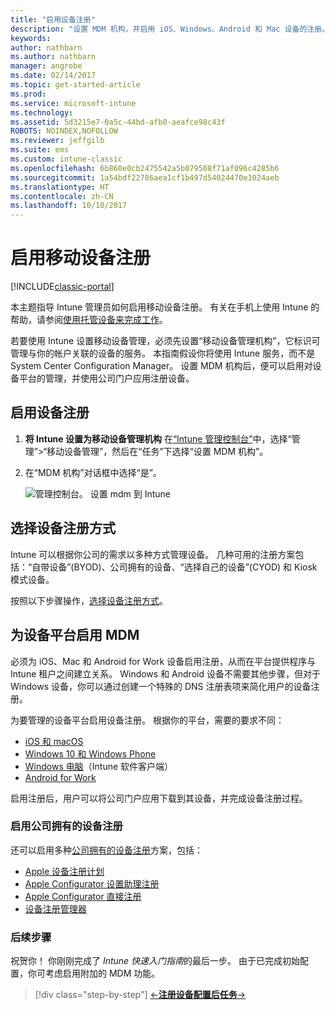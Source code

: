 ```yaml
---
title: "启用设备注册"
description: "设置 MDM 机构，并启用 iOS、Windows、Android 和 Mac 设备的注册。"
keywords: 
author: nathbarn
ms.author: nathbarn
manager: angrobe
ms.date: 02/14/2017
ms.topic: get-started-article
ms.prod: 
ms.service: microsoft-intune
ms.technology: 
ms.assetid: 5d3215e7-0a5c-44bd-afb0-aeafce98c43f
ROBOTS: NOINDEX,NOFOLLOW
ms.reviewer: jeffgilb
ms.suite: ems
ms.custom: intune-classic
ms.openlocfilehash: 6b860e0cb2475542a5b079508f71af096c4285b6
ms.sourcegitcommit: 1a54bdf22786aea1cf1b497d54024470e1024aeb
ms.translationtype: HT
ms.contentlocale: zh-CN
ms.lasthandoff: 10/10/2017
---
```

# <a name="enable-enrollment-for-mobile-devices"></a>启用移动设备注册

[!INCLUDE[classic-portal](../includes/classic-portal.md)]

本主题指导 Intune 管理员如何启用移动设备注册。 有关在手机上使用 Intune 的帮助，请参阅[使用托管设备来完成工作](https://docs.microsoft.com/intune-user-help/company-portal-frequently-asked-questions)。

若要使用 Intune 设置移动设备管理，必须先设置“移动设备管理机构”，它标识可管理与你的帐户关联的设备的服务。 本指南假设你将使用 Intune 服务，而不是 System Center Configuration Manager。 设置 MDM 机构后，便可以启用对设备平台的管理，并使用公司门户应用注册设备。

## <a name="enable-device-enrollment"></a>启用设备注册

1. **将 Intune 设置为移动设备管理机构** 在[“Intune 管理控制台”](https://manage.microsoft.com/)中，选择“管理”>“移动设备管理”，然后在“任务”下选择“设置 MDM 机构”。  

2. 在“MDM 机构”对话框中选择“是”。

    ![管理控制台。 设置 mdm 到 Intune](../media/intune-mdm-authority.png)

## <a name="choose-how-to-enroll-devices"></a>选择设备注册方式

Intune 可以根据你公司的需求以多种方式管理设备。 几种可用的注册方案包括：“自带设备”(BYOD)、公司拥有的设备、“选择自己的设备”(CYOD) 和 Kiosk 模式设备。

按照以下步骤操作，[选择设备注册方式](choose-how-to-enroll-devices1.md)。

## <a name="enable-mdm-for-your-device-platform"></a>为设备平台启用 MDM
必须为 iOS、Mac 和 Android for Work 设备启用注册，从而在平台提供程序与 Intune 租户之间建立关系。 Windows 和 Android 设备不需要其他步骤，但对于 Windows 设备，你可以通过创建一个特殊的 DNS 注册表项来简化用户的设备注册。

为要管理的设备平台启用设备注册。 根据你的平台，需要的要求不同：

- [iOS 和 macOS](/intune-classic/deploy-use/set-up-ios-and-mac-management-with-microsoft-intune)
- [Windows 10 和 Windows Phone](/intune-classic/deploy-use/set-up-windows-device-management-with-microsoft-intune)
- [Windows 电脑](/intune-classic/deploy-use/manage-windows-pcs-with-microsoft-intune)（Intune 软件客户端）
- [Android for Work](/intune-classic/deploy-use/set-up-android-for-work)

启用注册后，用户可以将公司门户应用下载到其设备，并完成设备注册过程。

### <a name="enable-company-owned-device-enrollment"></a>启用公司拥有的设备注册
还可以启用多种[公司拥有的设备注册](/intune-classic/deploy-use/manage-corporate-owned-devices)方案，包括：
- [Apple 设备注册计划](/intune-classic/deploy-use/ios-device-enrollment-program-in-microsoft-intune)
- [Apple Configurator 设置助理注册](/intune-classic/deploy-use/ios-setup-assistant-enrollment-in-microsoft-intune)
- [Apple Configurator 直接注册](/intune-classic/deploy-use/ios-direct-enrollment-in-microsoft-intune)
- [设备注册管理器](/intune-classic/deploy-use/enroll-corporate-owned-devices-with-the-device-enrollment-manager-in-microsoft-intune)

### <a name="next-steps"></a>后续步骤
祝贺你！ 你刚刚完成了 *Intune 快速入门指南*的最后一步。 由于已完成初始配置，你可考虑启用附加的 MDM 功能。

>[!div class="step-by-step"]
>[&larr;**注册设备**](.\start-with-a-paid-subscription-to-microsoft-intune-step-8.md)[**配置后任务**&rarr;](.\post-configuration-tasks.md)  
